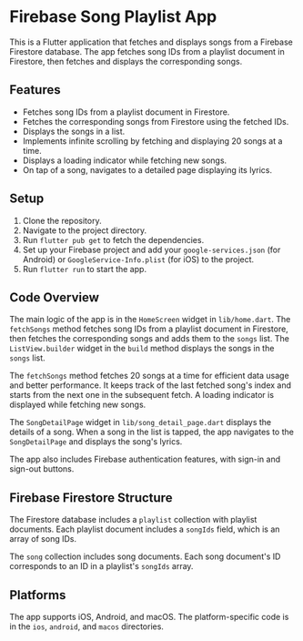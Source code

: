 # Firebase Song Playlist App

This is a Flutter application that fetches and displays songs from a Firebase Firestore database. The app fetches song IDs from a playlist document in Firestore, then fetches and displays the corresponding songs.

## Features

- Fetches song IDs from a playlist document in Firestore.
- Fetches the corresponding songs from Firestore using the fetched IDs.
- Displays the songs in a list.
- Implements infinite scrolling by fetching and displaying 20 songs at a time.
- Displays a loading indicator while fetching new songs.
- On tap of a song, navigates to a detailed page displaying its lyrics.

## Setup

1. Clone the repository.
2. Navigate to the project directory.
3. Run `flutter pub get` to fetch the dependencies.
4. Set up your Firebase project and add your `google-services.json` (for Android) or `GoogleService-Info.plist` (for iOS) to the project.
5. Run `flutter run` to start the app.

## Code Overview

The main logic of the app is in the `HomeScreen` widget in `lib/home.dart`. The `fetchSongs` method fetches song IDs from a playlist document in Firestore, then fetches the corresponding songs and adds them to the `songs` list. The `ListView.builder` widget in the `build` method displays the songs in the `songs` list.

The `fetchSongs` method fetches 20 songs at a time for efficient data usage and better performance. It keeps track of the last fetched song's index and starts from the next one in the subsequent fetch. A loading indicator is displayed while fetching new songs.

The `SongDetailPage` widget in `lib/song_detail_page.dart` displays the details of a song. When a song in the list is tapped, the app navigates to the `SongDetailPage` and displays the song's lyrics.

The app also includes Firebase authentication features, with sign-in and sign-out buttons.

## Firebase Firestore Structure

The Firestore database includes a `playlist` collection with playlist documents. Each playlist document includes a `songIds` field, which is an array of song IDs.

The `song` collection includes song documents. Each song document's ID corresponds to an ID in a playlist's `songIds` array.

## Platforms

The app supports iOS, Android, and macOS. The platform-specific code is in the `ios`, `android`, and `macos` directories.